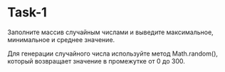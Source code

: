 # Task-1

Заполните массив случайным числами и выведите максимальное, 
минимальное и среднее значение.

Для генерации случайного числа используйте метод Math.random(), 
который возвращает значение в промежутке от 0 до 300.